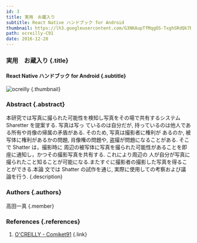 ```yaml
---
id: 3
title: 実用　お蔵入り
subtitle: React Native ハンドブック for Android
thumbnail: https://lh3.googleusercontent.com/G3NKAupTfMqgOS-TxghSRdQk7BLkZGvF6ztnerkAJHk6Z-DbUIL7RA9Kf_jfjGmBDRZ1F0vk696Vhxw8Or2YVhxrmrgt3yP4WVJ6i78qGObrNxze-UGe_CZusqM6sArG4eePEIXjepgIplpy_kINyNbEx5Vflk_r-sWQisHFh7G9Vll-N-zcHeezEmhVCZK05-6akpve_IkCJtxXQyO-UnBlDeIlNSAI0ShfO7ePS9nsAnFvhk1cjjL5hSErRRyLy1jD0SbgtpCmLHAt_ZLFIxY_xVbx-KspCJrgB1K1LrSsMrO_13gRuzKC7rCkjZociFZk5M9M9fk6LhwyiBOPTokdm147KqmaEqAFoEIjxFCHr3zfcW_YdWZGY23NEJJWn4QKMgudC9C8TDeh4md2virilnTKF87OTA0xtckH5ji5TnA1U5uWIj29k67V91RnHetVFaDDq56kcJzbU7DjOaG-D9yTYkkia9F-VPHieotL_mXOsL2Ghy3cxZFOWdes5ocAcBjwMJpr2cZZpLTKXjTNxc4QN6JWbEllnOYBV5F_TIQ71-idt52rNSfL7i44yCqriO51-b-1pDweuXY0_fxdd_x_cwD4-Qe7tQL_=w1024-h768-rw
path: ocreilly-C91
date: 2016-12-28
---
```


### 実用　お蔵入り {.title}

#### React Native ハンドブック for Android {.subtitle}

![ocreilly](https://lh3.googleusercontent.com/Uvc8EV97VnRJ7c8_wkRrNeV9OpQu-L4I7iVsUR7-6SyEbX2uRnuY6xsqSsx4ucLijWLCjY1udwvuqkhx1c6Mjjyiq1BexubsjilYVwCdcskGonuvdSheY-LM_3-6ha-i5Q-rHQtsYK2m6ZwyeA5m8roN-b-JmBxW0oV56iuF2Yyp7zwCjx7YlOcyRCNDYpKXezD2eSI2SUvOrGeJs2mAzaj4nz5H-og1zWCChcAlagezAfyjPxegCEAdWqi97b4CjPqz50PecayLpR4XeMH0Sdnlyh_wRBK0ZaiCDgQMr4A_ettKFSU5VmcYQmmfPFncKnv1pJCUtzEAZNIh4E4VaewEPWG37Rw7922CT6qaFFF9QVuXwH0WmytJLS4652cHG6qzIXomCGNAxYUuZ-i0hWueHNi4JAzHTvHdTemHkWnNWZ-mnDJua6TRynoGeSRY44MFU4x2w3nya47yxVjjuWcm0NJm7kHgL_DQPojmZjk6qy3KAzgXtzaA-zu-7ilHTy3IOQKkPLjhZqRkl20OPkMDl-rTSeQALx_ejYAExhtjKNZFwiosc1ZRLjD2oKGohdHctfo77HhXS5vCdzXvsSphAzxmuv2QoVz4iHER=w1920-h1080-rw "ocreilly") {.thumbnail}

### Abstract {.abstract}

本研究では写真に撮られた可能性を検知し写真をその場で共有するシステム Sharetter を提案する. 写真は写っ ているのは自分だが, 持っているのは他人である所有や肖像の帰属の矛盾がある. そのため, 写真は撮影者に権利が あるのか, 被写体に権利があるかの問題, 肖像権の問題や, 盗撮が問題になることがある. そこで Shatter は，撮影時に 周辺の被写体に写真を撮られた可能性があることを即座に通知し，かつその撮影写真を共有する. これにより周辺の 人が自分が写真に撮られたこと知ることが可能になる.またすぐに撮影者の撮影した写真を得ることができる.本論 文では Shatter の試作を通じ, 実際に使用しての考察および議論を行う. {.description}

### Authors {.authors}

高田一真 {.member}

### References {.references}

1. [O'CREILLY - Comiket91](https://ocreilly.meiji-ncc.tech/C91/) {.link}
